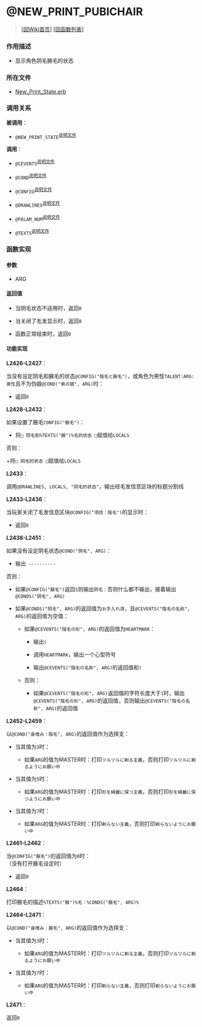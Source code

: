﻿# @NEW_PRINT_PUBICHAIR

> [\[回Wiki首页\]](/Wiki) [\[回函数列表\]](/Wiki/erasqn_wiki/function/README.md)

### 作用描述

+ 显示角色阴毛腋毛的状态

### 所在文件

+ [New_Print_State.erb](/ERB/SHOP/New_Print_State.erb#L2425-L2471)

### 调用关系

**被调用**：

+ `@NEW_PRINT_STATE`<sup>[说明文件](/Wiki/erasqn_wiki/function/n/new_print_state.md)</sup>

**调用**：

+ `@CEVENTS`<sup>[说明文件](/Wiki/erasqn_wiki/function/c/cevents.md)</sup>

+ `@COND`<sup>[说明文件](/Wiki/erasqn_wiki/function/c/cond.md)</sup>

+ `@CONFIG`<sup>[说明文件](/Wiki/erasqn_wiki/function/c/config.md)</sup>

+ `@DRAWLINES`<sup>[说明文件](/Wiki/erasqn_wiki/function/d/drawlines.md)</sup>

+ `@PALAM_NUM`<sup>[说明文件](/Wiki/erasqn_wiki/function/p/palam_num.md)</sup>

+ `@TEXTS`<sup>[说明文件](/Wiki/erasqn_wiki/function/t/texts.md)</sup>

### 函数实现

#### 参数

+ ARG

#### 返回值

+ 当阴毛状态不适用时，返回`0`

+ 当关闭了毛发显示时，返回`0`

+ 函数正常结束时，返回`0`

#### 功能实现

**L2426-L2427**：

当没有设定阴毛和腋毛的状态`@CONFIG("陰毛と腋毛")`，或角色为男性`TALENT:ARG:男性`且不为伪娘`@COND("男の娘", ARG)`时：

  + 返回`0`

**L2428-L2432**：

如果设置了腋毛`CONFIG("腋毛")`：

  + 将`□ 阴毛和%TEXTS("腋")%毛的状态 □`赋值给`LOCALS`

否则：

  +将`□ 阴毛的状态 □`赋值给`LOCALS`

**L2433**：

调用`@DRAWLINES, LOCALS, "阴毛的状态"`，输出经毛发信息区块的标题分割线

**L2433-L2436**：

当玩家关闭了毛发信息区块`@CONFIG("項目：陰毛")`的显示时：

  + 返回`0`

**L2438-L2451**：

如果没有设定阴毛状态`@COND("阴毛", ARG)`：

  + 输出` ----------`

否则：

  + 如果`@CONFIG("腋毛")`返回`1`则输出`阴毛：`否则什么都不输出，接着输出`@CONDS("阴毛", ARG)`

  + 如果`@CONDS("阴毛", ARG)`的返回值为`お手入れ済`，且`@CEVENTS("陰毛の名称", ARG)`的返回值为空值：

    + 如果`@CEVENTS("陰毛の形", ARG)`的返回值为`HEARTMARK`：

      + 输出`(`

      + 调用`HEARTMARK`，输出一个心型符号

      + 输出`@CEVENTS("陰毛の名称", ARG)`的返回值和`)`

    + 否则：

      + 如果`@CEVENTS("陰毛の形", ARG)`返回值的字符长度大于`1`时，输出`@CEVENTS("陰毛の形", ARG)`的返回值，否则输出`@CEVENTS("陰毛の名称", ARG)`的返回值

**L2452-L2459**：

以`@COND("身嗜み：陰毛", ARG)`的返回值作为选择支：

  + 当其值为`3`时：

    + 如果`ARG`的值为MASTER时：打印`ツルツルに剃る主義`，否则打印`ツルツルに剃るようにお願い中`

  + 当其值为`5`时：

    + 如果`ARG`的值为MASTER时：打印`形を綺麗に保つ主義`，否则打印`形を綺麗に保つようにお願い中`

  + 当其值为`7`时：

    + 如果`ARG`的值为MASTER时：打印`剃らない主義`，否则打印`剃らないようにお願い中`

**L2461-L2462**：

当`@CONFIG("腋毛")`的返回值为`0`时：<br/>（没有打开腋毛设定时）

  + 返回`0`

**L2464**：

打印腋毛的描述`%TEXTS("腋")%毛：%CONDS("腋毛", ARG)%`

**L2464-L2471**：

以`@COND("身嗜み：腋毛", ARG)`的返回值作为选择支：

  + 当其值为`3`时：

    + 如果`ARG`的值为MASTER时：打印`ツルツルに剃る主義`，否则打印`ツルツルに剃るようにお願い中`

  + 当其值为`7`时：

    + 如果`ARG`的值为MASTER时：打印`剃らない主義`，否则打印`剃らないようにお願い中`

**L2471**：

返回`0`
